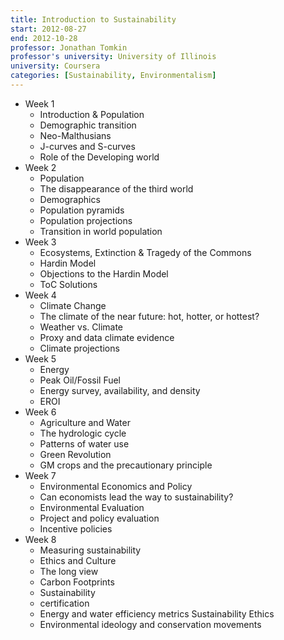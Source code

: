 ```yaml
---
title: Introduction to Sustainability
start: 2012-08-27
end: 2012-10-28
professor: Jonathan Tomkin
professor's university: University of Illinois
university: Coursera
categories: [Sustainability, Environmentalism]
---
```

- Week 1
  - Introduction & Population
  - Demographic transition
  - Neo-Malthusians
  - J-curves and S-curves
  - Role of the Developing world
- Week 2
  - Population
  - The disappearance of the third world
  - Demographics
  - Population pyramids
  - Population projections
  - Transition in world population
- Week 3
  - Ecosystems, Extinction & Tragedy of the Commons 
  - Hardin Model
  - Objections to the Hardin Model
  - ToC Solutions
- Week 4
  - Climate Change
  - The climate of the near future: hot, hotter, or hottest?
  - Weather vs. Climate
  - Proxy and data climate evidence
  - Climate projections
- Week 5
  - Energy
  - Peak Oil/Fossil Fuel
  - Energy survey, availability, and density
  - EROI
- Week 6
  - Agriculture and Water 
  - The hydrologic cycle
  - Patterns of water use
  - Green Revolution
  - GM crops and the precautionary principle
- Week 7
  - Environmental Economics and Policy
  - Can economists lead the way to sustainability?  
  - Environmental Evaluation
  - Project and policy evaluation
  - Incentive policies
- Week 8
  - Measuring sustainability 
  - Ethics and Culture
  - The long view 
  - Carbon Footprints
  - Sustainability
  - certification
  - Energy and water efficiency metrics Sustainability Ethics
  - Environmental ideology and conservation movements
